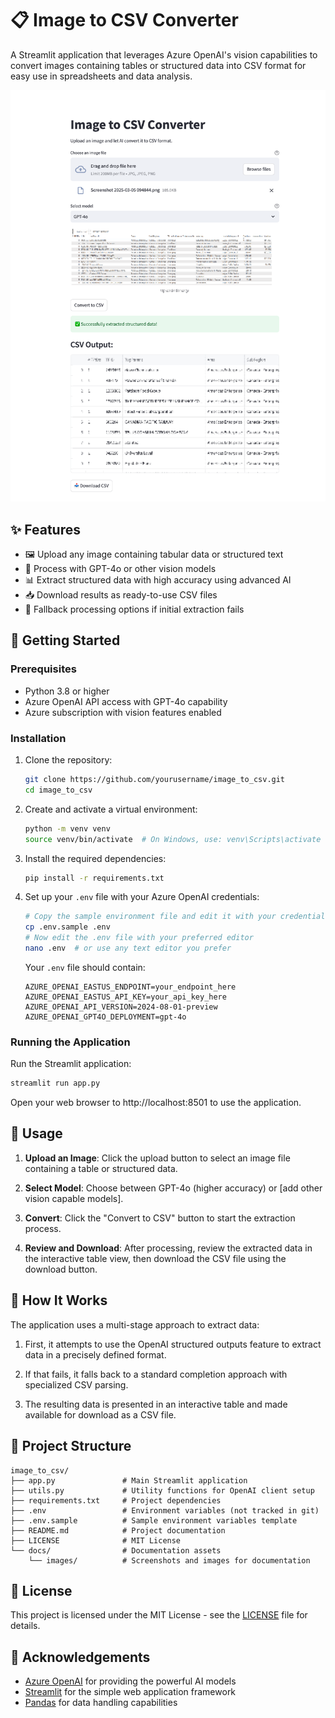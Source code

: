 # 📋 Image to CSV Converter

A Streamlit application that leverages Azure OpenAI's vision capabilities to convert images containing tables or structured data into CSV format for easy use in spreadsheets and data analysis.

![Demo Screenshot](UI.png)

## ✨ Features

- 🖼️ Upload any image containing tabular data or structured text
- 🤖 Process with GPT-4o or other vision models
- 📊 Extract structured data with high accuracy using advanced AI
- 📥 Download results as ready-to-use CSV files
- 🔄 Fallback processing options if initial extraction fails

## 🚀 Getting Started

### Prerequisites

- Python 3.8 or higher
- Azure OpenAI API access with GPT-4o capability
- Azure subscription with vision features enabled

### Installation

1. Clone the repository:
   ```bash
   git clone https://github.com/yourusername/image_to_csv.git
   cd image_to_csv
   ```

2. Create and activate a virtual environment:
   ```bash
   python -m venv venv
   source venv/bin/activate  # On Windows, use: venv\Scripts\activate
   ```

3. Install the required dependencies:
   ```bash
   pip install -r requirements.txt
   ```

4. Set up your `.env` file with your Azure OpenAI credentials:
   ```bash
   # Copy the sample environment file and edit it with your credentials
   cp .env.sample .env
   # Now edit the .env file with your preferred editor
   nano .env  # or use any text editor you prefer
   ```

   Your `.env` file should contain:
   ```
   AZURE_OPENAI_EASTUS_ENDPOINT=your_endpoint_here
   AZURE_OPENAI_EASTUS_API_KEY=your_api_key_here
   AZURE_OPENAI_API_VERSION=2024-08-01-preview
   AZURE_OPENAI_GPT4O_DEPLOYMENT=gpt-4o
   ```

### Running the Application

Run the Streamlit application:
```bash
streamlit run app.py
```

Open your web browser to http://localhost:8501 to use the application.

## 📖 Usage

1. **Upload an Image**: Click the upload button to select an image file containing a table or structured data.

2. **Select Model**: Choose between GPT-4o (higher accuracy) or [add other vision capable models].

3. **Convert**: Click the "Convert to CSV" button to start the extraction process.

4. **Review and Download**: After processing, review the extracted data in the interactive table view, then download the CSV file using the download button.

## 🧰 How It Works

The application uses a multi-stage approach to extract data:

1. First, it attempts to use the OpenAI structured outputs feature to extract data in a precisely defined format.
   
2. If that fails, it falls back to a standard completion approach with specialized CSV parsing.

3. The resulting data is presented in an interactive table and made available for download as a CSV file.

## 📁 Project Structure

```
image_to_csv/
├── app.py               # Main Streamlit application
├── utils.py             # Utility functions for OpenAI client setup
├── requirements.txt     # Project dependencies
├── .env                 # Environment variables (not tracked in git)
├── .env.sample          # Sample environment variables template
├── README.md            # Project documentation
├── LICENSE              # MIT License
└── docs/                # Documentation assets
    └── images/          # Screenshots and images for documentation
```

## 📄 License

This project is licensed under the MIT License - see the [LICENSE](LICENSE) file for details.

## 🙏 Acknowledgements

- [Azure OpenAI](https://azure.microsoft.com/en-us/products/ai-services/openai-service/) for providing the powerful AI models
- [Streamlit](https://streamlit.io/) for the simple web application framework
- [Pandas](https://pandas.pydata.org/) for data handling capabilities
